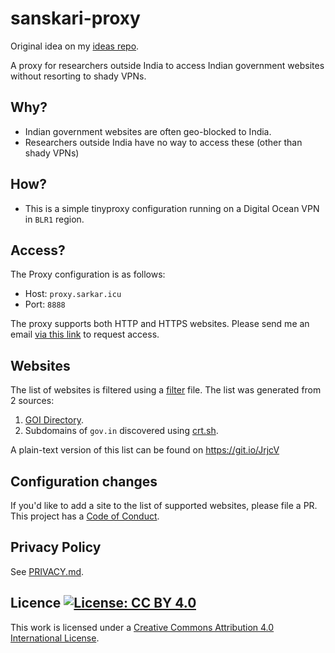 # sanskari-proxy

Original idea on my [ideas repo](https://github.com/captn3m0/ideas#-sanskari-proxy).

A proxy for researchers outside India to access Indian government websites without resorting to shady VPNs.

## Why?

- Indian government websites are often geo-blocked to India.
- Researchers outside India have no way to access these (other than shady VPNs)

## How?

- This is a simple tinyproxy configuration running on a Digital Ocean VPN in `BLR1` region.

## Access?

The Proxy configuration is as follows:

- Host: `proxy.sarkar.icu`
- Port: `8888`

The proxy supports both HTTP and HTTPS websites. Please send me an email [via this link](mailto:sanskari.proxy@captnemo.in?subject=Sanskari%20Proxy%20Access&body=Please%20add%20a%20link%20to%20some%20public%20profile%20of%20yours%20here.) to request access.

## Websites

The list of websites is filtered using a [filter](filter) file. The list was generated from 2 sources:

1. [GOI Directory](http://goidirectory.nic.in/).
2. Subdomains of `gov.in` discovered using [crt.sh](https://crt.sh).

A plain-text version of this list can be found on https://git.io/JrjcV

## Configuration changes

If you'd like to add a site to the list of supported websites, please file a PR. This project has a [Code of Conduct](CODE_OF_CONDUCT.md).

## Privacy Policy

See [PRIVACY.md](PRIVACY.md).

## Licence [![License: CC BY 4.0](https://img.shields.io/badge/License-CC%20BY%204.0-lightgrey.svg)](http://creativecommons.org/licenses/by/4.0/)

This work is licensed under a [Creative Commons Attribution 4.0 International License](https://creativecommons.org/licenses/by/4.0/).
